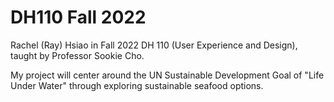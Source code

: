 # DH110 Fall 2022

Rachel (Ray) Hsiao in Fall 2022 DH 110 (User Experience and Design), taught by Professor Sookie Cho.

My project will center around the UN Sustainable Development Goal of "Life Under Water" through exploring sustainable seafood options.
